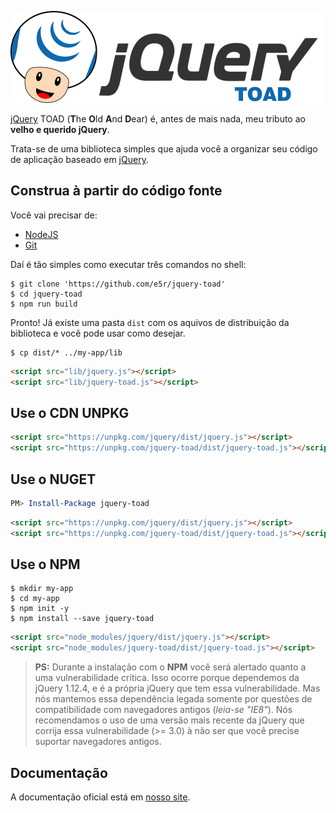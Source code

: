![jQuery TOAD](website/assets/images/jquery-toad-logo.png)

[jQuery][JQUERY] TOAD (**T**he **O**ld **A**nd **D**ear) é, antes de mais nada, meu tributo ao
__velho e querido jQuery__.

Trata-se de uma biblioteca simples que ajuda você a organizar seu código de aplicação baseado em [jQuery][JQUERY].



## Construa à partir do código fonte

Você vai precisar de:
* [NodeJS][NODEJS]
* [Git][GIT]

Daí é tão simples como executar três comandos no shell:

```shell
$ git clone 'https://github.com/e5r/jquery-toad'
$ cd jquery-toad
$ npm run build
```

Pronto! Já existe uma pasta `dist` com os aquivos de distribuição da biblioteca e você pode usar como desejar.

```shell
$ cp dist/* ../my-app/lib
```

```html
<script src="lib/jquery.js"></script>
<script src="lib/jquery-toad.js"></script>
```

## Use o CDN UNPKG

```html
<script src="https://unpkg.com/jquery/dist/jquery.js"></script>
<script src="https://unpkg.com/jquery-toad/dist/jquery-toad.js"></script>
```

## Use o NUGET

```powershell
PM> Install-Package jquery-toad
```

```html
<script src="https://unpkg.com/jquery/dist/jquery.js"></script>
<script src="https://unpkg.com/jquery-toad/dist/jquery-toad.js"></script>
```

## Use o NPM

```shell
$ mkdir my-app
$ cd my-app
$ npm init -y
$ npm install --save jquery-toad
```

```html
<script src="node_modules/jquery/dist/jquery.js"></script>
<script src="node_modules/jquery-toad/dist/jquery-toad.js"></script>
```

> **PS:** Durante a instalação com o **NPM** você será alertado quanto a uma vulnerabilidade crítica. Isso ocorre porque dependemos da jQuery 1.12.4, e é a própria jQuery que tem essa vulnerabilidade. Mas nós mantemos essa dependência legada somente por questões de compatibilidade com navegadores antigos (_leia-se "IE8"_). Nós recomendamos o uso de uma versão mais recente da jQuery que corrija essa vulnerabilidade (>= 3.0) à não ser que você precise suportar navegadores antigos.

## Documentação

A documentação oficial está em [nosso site][WEBSITE].

[JQUERY]: http://jquery.com/  "jQuery web site"
[WEBSITE]: https://e5r.github.io/jquery-toad "Documentação Oficial"
[NODEJS]: https://nodejs.org
[GIT]: https://git-scm.com
